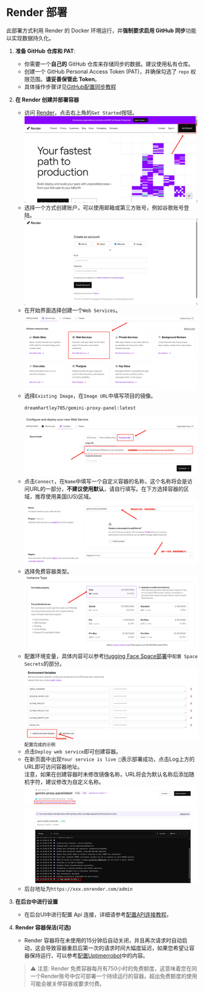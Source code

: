 # Render 部署

此部署方式利用 Render 的 Docker 环境运行，并**强制要求启用 GitHub 同步**功能以实现数据持久化。

1. **准备 GitHub 仓库和 PAT**:
   
   * 你需要一个**自己的** GitHub 仓库来存储同步的数据。建议使用私有仓库。
   * 创建一个 GitHub Personal Access Token (PAT)，并确保勾选了 `repo` 权限范围。**请妥善保管此 Token**。
   * 具体操作步骤详见[GitHub配置同步教程](../GitHub/GitHub同步.md)

2. **在 Render 创建并部署容器**

   * 访问 [Render](https://render.com/)，点击右上角的`Get Started`按钮。
     ![](image/1.0.jpg)
   * 选择一个方式创建账户，可以使用邮箱或第三方账号，例如谷歌账号登陆。
     ![](image/2.0.jpg)
   * 在开始界面选择创建一个`Web Services`。
     ![](image/3.0.jpg)
   * 选择`Existing Image`，在`Image URL`中填写项目的镜像。
     ```
     dreamhartley705/gemini-proxy-panel:latest
     ```
     ![](image/4.0.jpg)
   * 点击`Connect`，在`Name`中填写一个自定义容器的名称，这个名称将会是访问URL的一部分，**不建议使用默认**，请自行填写。在下方选择容器的区域，推荐使用美国(US)区域。
     ![](image/4.1.jpg)
   * 选择免费容器类型。
     ![](image/4.2.jpg)
   * 配置环境变量，具体内容可以参考[Hugging Face Space部署](../HuggingFace/Hugging%20Face%20Space部署.md)中`配置 Space Secrets`的部分。
     ![](image/4.3.jpg)<small>配置完成的示例</small>
   * 点击`Deploy web service`即可创建容器。
   * 在新页面中出现`Your service is live 🎉`表示部署成功，点击Log上方的URL即可访问容器地址。<br>
   注意，如果在创建容器时未修改镜像名称，URL将会为默认名称后添加随机字符，建议修改为自定义名称。
     ![](image/5.0.jpg)
   * 后台地址为`https://xxx.onrender.com/admin`

3. **在后台中进行设置**

   * 在后台UI中进行配置 Api 连接，详细请参考[配置API连接教程](../../Usage/配置API连接.md)。

4. **Render 容器保活(可选)**

   * Render 容器将在未使用的15分钟后自动关闭，并且再次请求时自动启动，这会导致容器重启后第一次的请求时间大幅度延迟，如果您希望让容器保持运行，可以参考[配置Uptimerrobot](../Uptimerobot/配置Uptimerrobot.md)中的内容。

    > ⚠ 注意: Render 免费容器每月有750小时的免费额度，这意味着您在同一个Render账号中仅可部署一个持续运行的容器。超出免费额度的使用可能会被关停容器或要求付费。